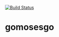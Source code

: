 [![Build Status](https://travis-ci.org/qntfy/gomosesgo.svg?branch=master)](https://travis-ci.org/qntfy/gomosesgo)

# gomosesgo

